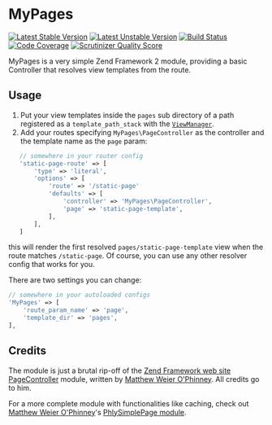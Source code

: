MyPages
===
[![Latest Stable Version](https://poser.pugx.org/stefanotorresi/my-pages/v/stable.png)](https://packagist.org/packages/stefanotorresi/my-pages)
[![Latest Unstable Version](https://poser.pugx.org/stefanotorresi/my-pages/v/unstable.png)](https://packagist.org/packages/stefanotorresi/my-pages)
[![Build Status](https://travis-ci.org/stefanotorresi/MyPages.png?branch=master)](https://travis-ci.org/stefanotorresi/MyPages)
[![Code Coverage](https://scrutinizer-ci.com/g/stefanotorresi/MyPages/badges/coverage.png?s=79baa286714a1b66bf26fae10608d4ef1dc76b73)](https://scrutinizer-ci.com/g/stefanotorresi/MyPages/)
[![Scrutinizer Quality Score](https://scrutinizer-ci.com/g/stefanotorresi/MyPages/badges/quality-score.png?s=f16ed69ccbfc741b6fc09d2637acf01b5b423d19)](https://scrutinizer-ci.com/g/stefanotorresi/MyPages/)

MyPages is a very simple Zend Framework 2 module, providing a basic Controller that resolves view templates from the route.

Usage
---

  1. Put your view templates inside the `pages` sub directory of a path registered as a `template_path_stack` with the [`ViewManager`](http://framework.zend.com/manual/2.2/en/modules/zend.view.quick-start.html#configuration).
  2. Add your routes specifying `MyPages\PageController` as the controller and the template name as the `page` param:
```php
   // somewhere in your router config
   'static-page-route' => [
       'type' => 'literal',
       'options' => [
           'route' => '/static-page'
           'defaults' => [
               'controller' => 'MyPages\PageController',
               'page' => 'static-page-template',
           ],
       ],
   ]
```
this will render the first resolved `pages/static-page-template` view when the route matches `/static-page`.
Of course, you can use any other resolver config that works for you.

There are two settings you can change:
```php
// somewhere in your autoloaded configs
'MyPages' => [
    'route_param_name' => 'page',
    'template_dir' => 'pages',
],
```

Credits
---

The module is just a brutal rip-off of the [Zend Framework web site PageController] module,
written by [Matthew Weier O'Phinney]. All credits go to him.

For a more complete module with functionalities like caching, check out [Matthew Weier O'Phinney]'s [PhlySimplePage module].

[Zend Framework web site PageController]: //github.com/zendframework/zf-web/tree/master/module/PageController
[Matthew Weier O'Phinney]: http://mwop.net
[PhlySimplePage module]: //github.com/weierophinney/PhlySimplePage/
